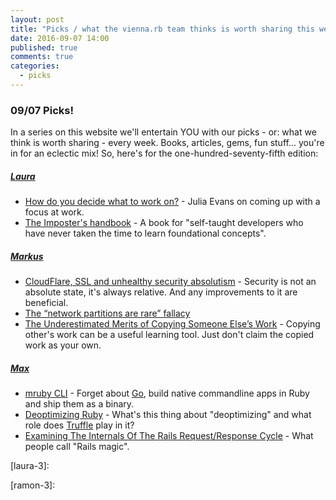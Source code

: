 ```yaml
---
layout: post
title: "Picks / what the vienna.rb team thinks is worth sharing this week"
date: 2016-09-07 14:00
published: true
comments: true
categories:
  - picks
---
```


### 09/07 Picks!

In a series on this website we'll entertain YOU with our picks - or: what we think is worth sharing - every week.
Books, articles, gems, fun stuff... you're in for an eclectic mix! So, here's for the one-hundred-seventy-fifth edition:


##### [Laura][laura]
- [How do you decide what to work on?][laura-1] - Julia Evans on coming up with a focus at work.
- [The Imposter's handbook][laura-2] - A book for "self-taught developers who have never taken the time to learn foundational concepts".

##### [Markus][markus]
- [CloudFlare, SSL and unhealthy security absolutism][markus-1] - Security is not an absolute state, it's always relative. And any improvements to it are beneficial.
- [The “network partitions are rare” fallacy][markus-2]
- [The Underestimated Merits of Copying Someone Else’s Work][markus-3] - Copying other's work can be a useful learning tool. Just don't claim the copied work as your own.

##### [Max][max]
- [mruby CLI][max-1] - Forget about [Go][go], build native commandline apps in Ruby and ship them as a binary.
- [Deoptimizing Ruby][max-2] - What's this thing about "deoptimizing" and what role does [Truffle][] play in it?
- [Examining The Internals Of The Rails Request/Response Cycle][max-3] - What people call "Rails magic".



[laura]: https://www.twitter.com/alicetragedy
[laura-1]: http://jvns.ca/blog/2016/08/16/how-do-you-work-on-something-important/
[laura-2]: https://bigmachine.io/imposter/
[laura-3]:

[ramon]: https://twitter.com/senorhuidobro
[ramon-1]:
[ramon-2]:
[ramon-3]:

[markus]: https://twitter.com/nuclearsquid
[markus-1]: https://www.troyhunt.com/cloudflare-ssl-and-unhealthy-security-absolutism/
[markus-2]: http://kellabyte.com/2013/11/04/the-network-partitions-are-rare-fallacy/
[markus-3]: https://www.subtraction.com/2016/08/11/the-underestimated-merits-of-copying-someone-elses-work/

[max]: https://www.twitter.com/klappradla
[max-1]: https://github.com/hone/mruby-cli
[max-2]: http://chrisseaton.com/rubytruffle/deoptimizing/
[max-3]: http://www.rubypigeon.com/posts/examining-internals-of-rails-request-response-cycle/
[go]: https://golang.org/
[truffle]: http://chrisseaton.com/rubytruffle/
